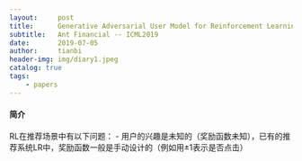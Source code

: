 ```yaml
---
layout:     post
title:      Generative Adversarial User Model for Reinforcement Learning Based Recommendation System
subtitle:   Ant Financial -- ICML2019
date:       2019-07-05
author:     tianbi
header-img: img/diary1.jpeg
catalog: true
tags:
    - papers
---
```

#### 简介
RL在推荐场景中有以下问题：
	- 用户的兴趣是未知的（奖励函数未知），已有的推荐系统LR中，奖励函数一般是手动设计的（例如用$\pm$1表示是否点击）
